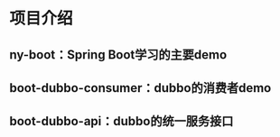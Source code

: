 # 项目介绍
## ny-boot：Spring Boot学习的主要demo
## boot-dubbo-consumer：dubbo的消费者demo
## boot-dubbo-api：dubbo的统一服务接口